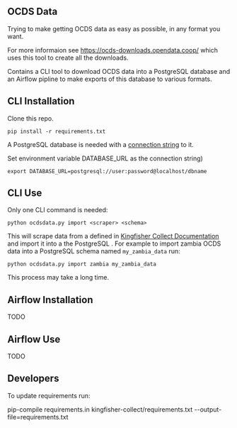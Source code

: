 OCDS Data
---------

Trying to make getting OCDS data as easy as possible, in any format you want.

For more informaion see https://ocds-downloads.opendata.coop/ which uses this tool to create all the downloads.

Contains a CLI tool to download OCDS data into a PostgreSQL database and an Airflow pipline to make exports of this database to various formats.


CLI Installation
----------------

Clone this repo.

```
pip install -r requirements.txt
```

A PostgreSQL database is needed with a [connection string](https://www.postgresql.org/docs/current/libpq-connect.html#LIBPQ-CONNSTRING) to it.

Set environment variable DATABASE_URL as the connection string)

```
export DATABASE_URL=postgresql://user:password@localhost/dbname
```

CLI Use
-------

Only one CLI command is needed:

```
python ocdsdata.py import <scraper> <schema>
```

This will scrape data from a <scraper> defined in [Kingfisher Collect Documentation](https://kingfisher-collect.readthedocs.io/en/latest/spiders.html) and import it into a the PostgreSQL <schema>.  For example to import zambia OCDS data into a PostgreSQL schema named `my_zambia_data` run:

```
python ocdsdata.py import zambia my_zambia_data
```

This process may take a long time.


Airflow Installation
--------------------

TODO

Airflow Use
-----------

TODO


Developers
----------
To update requirements run:

pip-compile requirements.in kingfisher-collect/requirements.txt --output-file=requirements.txt
